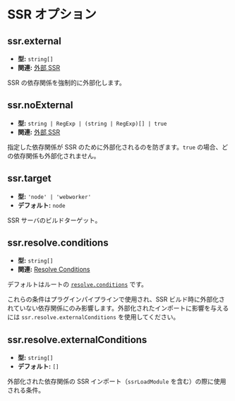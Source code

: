 # SSR オプション

## ssr.external

- **型:** `string[]`
- **関連:** [外部 SSR](/guide/ssr#ssr-externals)

SSR の依存関係を強制的に外部化します。

## ssr.noExternal

- **型:** `string | RegExp | (string | RegExp)[] | true`
- **関連:** [外部 SSR](/guide/ssr#ssr-externals)

指定した依存関係が SSR のために外部化されるのを防ぎます。`true` の場合、どの依存関係も外部化されません。

## ssr.target

- **型:** `'node' | 'webworker'`
- **デフォルト:** `node`

SSR サーバのビルドターゲット。

## ssr.resolve.conditions

- **型:** `string[]`
- **関連:** [Resolve Conditions](./shared-options.md#resolve-conditions)

デフォルトはルートの [`resolve.conditions`](./shared-options.md#resolve-conditions) です。

これらの条件はプラグインパイプラインで使用され、SSR ビルド時に外部化されていない依存関係にのみ影響します。外部化されたインポートに影響を与えるには `ssr.resolve.externalConditions` を使用してください。

## ssr.resolve.externalConditions

- **型:** `string[]`
- **デフォルト:** `[]`

外部化された依存関係の SSR インポート（`ssrLoadModule` を含む）の際に使用される条件。
